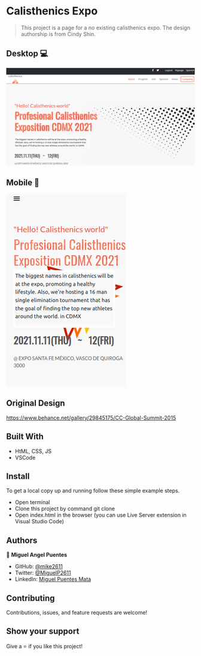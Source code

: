 # Calisthenics Expo

>  This project is a page for a no existing calisthenics expo. The design authorship is from Cindy Shin.

## Desktop 💻
![screenshot](images/ssDesktop.png)


## Mobile 📱
![screenshot](images/ssMobile.png)

## Original Design 
https://www.behance.net/gallery/29845175/CC-Global-Summit-2015
 
## Built With

- HtML, CSS, JS
- VSCode

## Install

To get a local copy up and running follow these simple example steps.
- Open terminal
- Clone this project by command git clone
- Open index.html in the browser (you can use Live Server extension in Visual Studio Code)

## Authors

👤 **Miguel Angel Puentes**
- GitHub: [@mike2611](https://github.com/mike2611)
- Twitter: [@MiguelP2611](https://twitter.com/MiguelP2611)
- LinkedIn: [Miguel Puentes Mata](https://linkedin.com/in/miguel-puentes-mata-90a562139/)

## Contributing

Contributions, issues, and feature requests are welcome!

## Show your support

Give a ⭐️ if you like this project!


